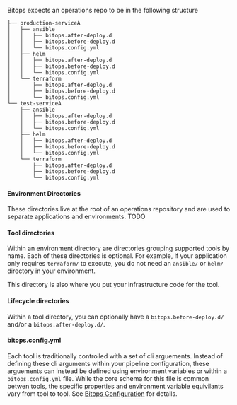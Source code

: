 Bitops expects an operations repo to be in the following structure
```
├── production-serviceA
│   ├── ansible
│   │   ├── bitops.after-deploy.d
│   │   ├── bitops.before-deploy.d
│   │   └── bitops.config.yml
│   ├── helm
│   │   ├── bitops.after-deploy.d
│   │   ├── bitops.before-deploy.d
│   │   └── bitops.config.yml
│   └── terraform
│       ├── bitops.after-deploy.d
│       ├── bitops.before-deploy.d
│       └── bitops.config.yml
└── test-serviceA
    ├── ansible
    │   ├── bitops.after-deploy.d
    │   ├── bitops.before-deploy.d
    │   └── bitops.config.yml
    ├── helm
    │   ├── bitops.after-deploy.d
    │   ├── bitops.before-deploy.d
    │   └── bitops.config.yml
    └── terraform
        ├── bitops.after-deploy.d
        ├── bitops.before-deploy.d
        └── bitops.config.yml
```

#### Environment Directories
These directories live at the root of an operations repository and are used to separate applications and environments. TODO

#### Tool directories
Within an environment directory are directories grouping supported tools by name. Each of these directories is optional. For example, if your application only requires `terraform/` to execute, you do not need an `ansible/` or `helm/` directory in your environment.

This directory is also where you put your infrastructure code for the tool.

#### Lifecycle directories
Within a tool directory, you can optionally have a `bitops.before-deploy.d/` and/or a `bitops.after-deploy.d/`. 

#### bitops.config.yml
Each tool is traditionally controlled with a set of cli arguements. Instead of defining these cli arguments within your pipeline configuration, these arguements can instead be defined using environment variables or within a `bitops.config.yml` file. While the core schema for this file is common betwen tools, the specific properties and environment variable equivilants vary from tool to tool. See [Bitops Configuration](/docs/configuration.md) for details.


